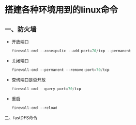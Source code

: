 # 搭建各种环境用到的linux命令

## 一、防火墙

- 开放端口

  ```java
  firewall-cmd --zone=pulic --add-port=70/tcp --permanent
  ```

- 关闭端口

  ```java
  firewall-cmd --permanent --remove-port=70/tcp
  ```

- 查询端口是否开放

  ```java
  firewall-cmd --query-port=70/tcp
  ```

- 重启

  ```java
  firewall-cmd --reload
  ```

二、fastDFS命令

